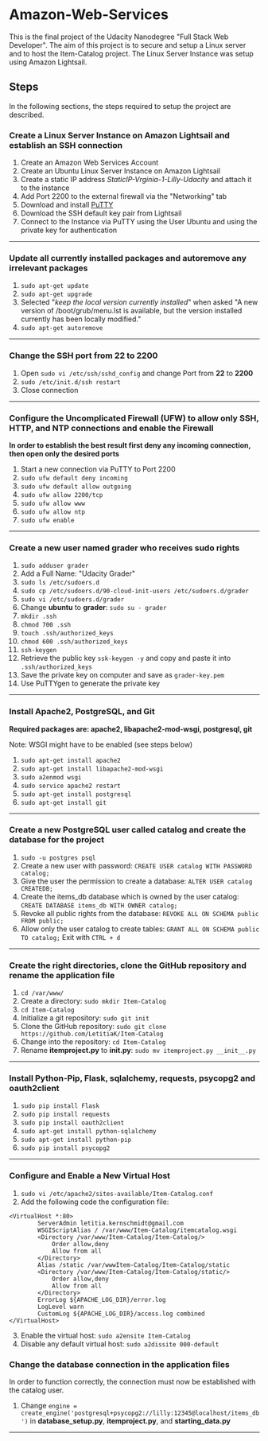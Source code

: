 # Amazon-Web-Services
This is the final project of the Udacity Nanodegree "Full Stack Web Developer". The aim of this project is to secure and setup a Linux server and to host the Item-Catalog project. The Linux Server Instance was setup using Amazon Lightsail. 

## Steps
In the following sections, the steps required to setup the project are described.

### Create a Linux Server Instance on Amazon Lightsail and establish an SSH connection
1. Create an Amazon Web Services Account
2. Create an Ubuntu Linux Server Instance on Amazon Lightsail
3. Create a static IP address *StaticIP-Vrginia-1-Lilly-Udacity* and attach it to the instance
4. Add Port 2200 to the external firewall via the "Networking" tab
5. Download and install [PuTTY](https://www.chiark.greenend.org.uk/~sgtatham/putty/latest.html)
6. Download the SSH default key pair from Lightsail
7. Connect to the Instance via PuTTY using the User Ubuntu and using the private key for authentication
---
### Update all currently installed packages and autoremove any irrelevant packages
1. `sudo apt-get update`
2. `sudo apt-get upgrade`
3. Selected "*keep the local version currently installed*" when asked "A new version of /boot/grub/menu.lst is available, but the version installed currently has been locally modified."
4. `sudo apt-get autoremove`
---
### Change the SSH port from 22 to 2200
1. Open `sudo vi /etc/ssh/sshd_config` and change Port from **22** to **2200**
2. `sudo /etc/init.d/ssh restart`
3. Close connection
---
### Configure the Uncomplicated Firewall (UFW) to allow only SSH, HTTP, and NTP connections and enable the Firewall
**In order to establish the best result first deny any incoming connection, then open only the desired ports**
1. Start a new connection via PuTTY to Port 2200
2. `sudo ufw default deny incoming`
3. `sudo ufw default allow outgoing`
4. `sudo ufw allow 2200/tcp`
5. `sudo ufw allow www`
6. `sudo ufw allow ntp`
7. `sudo ufw enable`
---
### Create a new user named grader who receives sudo rights 
1. `sudo adduser grader`
2. Add a Full Name: "Udacity Grader"
3. `sudo ls /etc/sudoers.d`
4. `sudo cp /etc/sudoers.d/90-cloud-init-users /etc/sudoers.d/grader`
5. `sudo vi /etc/sudoers.d/grader`
6. Change **ubuntu** to **grader**: `sudo su - grader`
7. `mkdir .ssh`
8. `chmod 700 .ssh`
9. `touch .ssh/authorized_keys`
10. `chmod 600 .ssh/authorized_keys`
11. `ssh-keygen`
12. Retrieve the public key `ssk-keygen -y` and copy and paste it into `.ssh/authorized_keys`
13. Save the private key on computer and save as `grader-key.pem`
14. Use PuTTYgen to generate the private key
---
### Install Apache2, PostgreSQL, and Git

**Required packages are: apache2, libapache2-mod-wsgi, postgresql, git**

Note: WSGI might have to be enabled (see steps below)

1. `sudo apt-get install apache2`
2. `sudo apt-get install libapache2-mod-wsgi`
3. `sudo a2enmod wsgi`
4. `sudo service apache2 restart`
5. `sudo apt-get install postgresql`
6. `sudo apt-get install git`
---
### Create a new PostgreSQL user called catalog and create the database for the project
1. `sudo -u postgres psql`
2. Create a new user with password: `CREATE USER catalog WITH PASSWORD catalog;`
3. Give the user the permission to create a database: `ALTER USER catalog CREATEDB;`
4. Create the items_db database which is owned by the user catalog: `CREATE DATABASE items_db WITH OWNER catalog;`
5. Revoke all public rights from the database: `REVOKE ALL ON SCHEMA public FROM public;`
6. Allow only the user catalog to create tables: `GRANT ALL ON SCHEMA public TO catalog;`
Exit with `CTRL + d`
---
### Create the right directories, clone the GitHub repository and rename the application file
1. `cd /var/www/`
2. Create a directory: `sudo mkdir Item-Catalog`
3. `cd Item-Catalog`
4. Initialize a git repository: `sudo git init`
5. Clone the GitHub repository: `sudo git clone https://github.com/LetitiaK/Item-Catalog`
6. Change into the repository: `cd Item-Catalog`
7. Rename **itemproject.py** to **__init__.py**: `sudo mv itemproject.py __init__.py`
---
### Install Python-Pip, Flask, sqlalchemy, requests, psycopg2 and oauth2client
1. `sudo pip install Flask`
2. `sudo pip install requests`
3. `sudo pip install oauth2client`
4. `sudo apt-get install python-sqlalchemy`
5. `sudo apt-get install python-pip`
6. `sudo pip install psycopg2`
---
### Configure and Enable a New Virtual Host
1. `sudo vi /etc/apache2/sites-available/Item-Catalog.conf`
2. Add the following code the configuration file:
```
<VirtualHost *:80>
		ServerAdmin letitia.kernschmidt@gmail.com
		WSGIScriptAlias / /var/www/Item-Catalog/itemcatalog.wsgi
		<Directory /var/www/Item-Catalog/Item-Catalog/>
			Order allow,deny
			Allow from all
		</Directory>
		Alias /static /var/wwwItem-Catalog/Item-Catalog/static
		<Directory /var/www/Item-Catalog/Item-Catalog/static/>
			Order allow,deny
			Allow from all
		</Directory>
		ErrorLog ${APACHE_LOG_DIR}/error.log
		LogLevel warn
		CustomLog ${APACHE_LOG_DIR}/access.log combined
</VirtualHost>
```
3. Enable the virtual host: `sudo a2ensite Item-Catalog`
4. Disable any default virtual host: `sudo a2dissite 000-default`

### Change the database connection in the application files
In order to function correctly, the connection must now be established with the catalog user.
1. Change `engine = create_engine('postgresql+psycopg2://lilly:12345@localhost/items_db')` in **database_setup.py**, **itemproject.py**, and **starting_data.py**
---


### 
